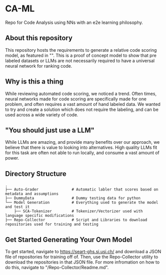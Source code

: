 # CA-ML
Repo for Code Analysis using NNs with an e2e learning philosophy.

## About this repository

This repository hosts the requirements to generate a relative code scoring model, as featured in "". This is a proof of concept model to show that pre labeled datasets or LLMs are not necessarily required to have a universal neural network for ranking code. 

## Why is this a thing
While reviewing automated code scoring, we noticed a trend. Often times, neural networks made for code scoring are specifically made for one problem, and often requires a vast amount of hand labeled data. We wanted to try and create a solution which does not require the labeling, and can be used across a wide variety of code.

## "You should just use a LLM"
While LLMs are amazing, and provide many benefits over our approach, we believe that there is value to looking into alternatives. High quality LLMs fit for this task are often not able to run locally, and consume a vast amount of power. 

## Directory Structure
    .
    ├── Auto-Grader               # Automatic labler that scores based on metadata and assumptions
    ├── DummyData                 # Dummy testing data for python
    └── Model Generation          # Everything used to generate the model and test it
        ├── SCA-Tokenizer         # Tokenizer/Vectorizer used with language specific modifications
    ├── Repo-Collector            # Script and Libraries to download repositories used for training and testing

## Get Started Generating Your Own Model
To get started, navigate to https://seart-ghs.si.usi.ch/ and download a JSON file of repositories for training off of. Then, use the Repo-Collector utility to download the repositories in that JSON file. For more infromation on how to do this, navigate to "/Repo-Collector/Readme.md". 
